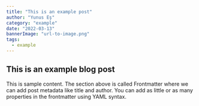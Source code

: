 ```yaml
---
title: "This is an example post"
author: "Yunus Eş"
category: "example"
date: "2022-03-13"
bannerImage: "url-to-image.png"
tags:
  - example
---
```


## This is an example blog post

This is sample content. The section above is called Frontmatter where we can add post metadata like title and author. You can add as little or as many properties in the frontmatter using YAML syntax.
